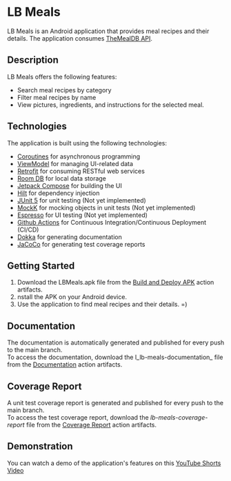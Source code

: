 # LB Meals

LB Meals is an Android application that provides meal recipes and their details. The application consumes [TheMealDB API](https://www.themealdb.com).

## Description

LB Meals offers the following features:
* Search meal recipes by category
* Filter meal recipes by name
* View pictures, ingredients, and instructions for the selected meal.

## Technologies

The application is built using the following technologies:

* [Coroutines](https://kotlinlang.org/docs/coroutines-overview.html) for asynchronous programming
* [ViewModel](https://developer.android.com/reference/androidx/lifecycle/ViewModel) for managing UI-related data
* [Retrofit](https://square.github.io/retrofit) for consuming RESTful web services
* [Room DB](https://developer.android.com/training/data-storage) for local data storage
* [Jetpack Compose](https://developer.android.com/jetpack/compose/documentation) for building the UI
* [Hilt](https://developer.android.com/training/dependency-injection/hilt-android) for dependency injection
* [JUnit 5](https://junit.org/junit5/docs/current/user-guide) for unit testing (Not yet implemented)
* [MockK](https://mockk.io) for mocking objects in unit tests (Not yet implemented)
* [Espresso](https://developer.android.com/training/testing/espresso) for UI testing (Not yet implemented)
* [Github Actions](https://docs.github.com/pt/actions/learn-github-actions) for Continuous Integration/Continuous Deployment (CI/CD)
* [Dokka](https://github.com/Kotlin/dokka) for generating documentation
* [JaCoCo](https://www.jacoco.org) for generating test coverage reports

## Getting Started

1. Download the LBMeals.apk file from the [Build and Deploy APK](https://github.com/LeonardoBai12/LBMeals/actions/workflows/build_and_deploy_workflow.yml) action artifacts.
2. nstall the APK on your Android device.
3. Use the application to find meal recipes and their details. =)

## Documentation

The documentation is automatically generated and published for every push to the main branch.\
To access the documentation, download the l_lb-meals-documentation_ file from the [Documentation](https://github.com/LeonardoBai12/LBMeals/actions/workflows/documentation_workflow.yml) action artifacts.

## Coverage Report

A unit test coverage report is generated and published for every push to the main branch.\
To access the test coverage report, download the _lb-meals-coverage-report_ file from the [Coverage Report](https://github.com/LeonardoBai12/LBMeals/actions/workflows/coverage_report_worflow.yml) action artifacts.

## Demonstration

You can watch a demo of the application's features on this [YouTube Shorts Video](https://youtube.com/shorts/UrDXk4dbqTw?feature=share)
